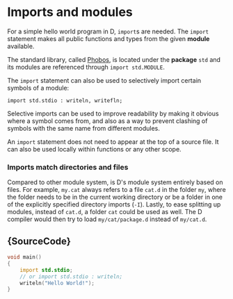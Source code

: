 # Imports and modules

For a simple hello world program in D, `import`s are needed.
The `import` statement makes all public functions
and types from the given **module** available.

The standard library, called [Phobos](https://dlang.org/phobos/),
is located under the **package** `std`
and its modules are referenced through `import std.MODULE`.

The `import` statement can also be used to selectively
import certain symbols of a module:

    import std.stdio : writeln, writefln;

Selective imports can be used to improve readability by making
it obvious where a symbol comes from, and also as a way to
prevent clashing of symbols with the same name from different modules.

An `import` statement does not need to appear at the top of a source file.
It can also be used locally within functions or any other scope.

### Imports match directories and files

Compared to other module system, is D's module system entirely based on files.
For example, `my.cat` always refers to a file `cat.d` in the folder `my`,
where the folder needs to be in the current working directory or be a folder
in one of the explicitly specified directory imports (`-I`).
Lastly, to ease splitting up modules, instead of `cat.d`,
a folder `cat` could be used as well.
The D compiler would then try to load `my/cat/package.d` instead of `my/cat.d`.

## {SourceCode}

```d
void main()
{
    import std.stdio;
    // or import std.stdio : writeln;
    writeln("Hello World!");
}
```

